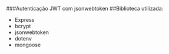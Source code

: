 ###Autenticação JWT com jsonwebtoken
##Biblioteca utilizada:
- Express
- bcrypt
- jsonwebtoken
- dotenv
- mongoose